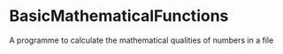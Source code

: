 BasicMathematicalFunctions
==========================

A programme to calculate the mathematical qualities of numbers in a file

